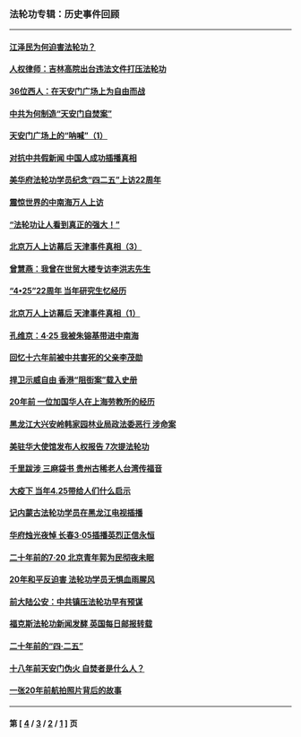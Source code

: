 ### 法轮功专辑：历史事件回顾
---
#### [江泽民为何迫害法轮功？](../../pages/nf5793/n13876324.md?01270430) 
#### [人权律师：吉林高院出台违法文件打压法轮功](../../pages/nf5793/n13825665.md?01270430) 
#### [36位西人：在天安门广场上为自由而战](../../pages/nf5793/n13390029.md?01270430) 
#### [中共为何制造“天安门自焚案”](../../pages/nf5793/n13183270.md?01270430) 
#### [天安门广场上的“呐喊”（1）](../../pages/nf5793/n13105277.md?01270430) 
#### [对抗中共假新闻 中国人成功插播真相](../../pages/nf5793/n12910618.md?01270430) 
#### [美华府法轮功学员纪念“四二五”上访22周年](../../pages/nf5793/n12904445.md?01270430) 
#### [震惊世界的中南海万人上访](../../pages/nf5793/n12903976.md?01270430) 
#### [“法轮功让人看到真正的强大！”](../../pages/nf5793/n12903195.md?01270430) 
#### [北京万人上访幕后 天津事件真相（3）](../../pages/nf5793/n12902807.md?01270430) 
#### [曾慧燕：我曾在世贸大楼专访李洪志先生](../../pages/nf5793/n12898729.md?01270430) 
#### [“4•25”22周年 当年研究生忆经历](../../pages/nf5793/n12894152.md?01270430) 
#### [北京万人上访幕后 天津事件真相（1）](../../pages/nf5793/n12885174.md?01270430) 
#### [孔维京：4·25 我被朱镕基带进中南海](../../pages/nf5793/n12864987.md?01270430) 
#### [回忆十六年前被中共害死的父亲李茂勋](../../pages/nf5793/n12880270.md?01270430) 
#### [捍卫示威自由 香港“阻街案”载入史册](../../pages/nf5793/n12811245.md?01270430) 
#### [20年前 一位加国华人在上海劳教所的经历](../../pages/nf5793/n12707932.md?01270430) 
#### [黑龙江大兴安岭韩家园林业局政法委恶行 涉命案](../../pages/nf5793/n12622815.md?01270430) 
#### [美驻华大使馆发布人权报告 7次提法轮功](../../pages/nf5793/n12520541.md?01270430) 
#### [千里跋涉 三麻袋书 贵州古稀老人台湾传福音](../../pages/nf5793/n12198750.md?01270430) 
#### [大疫下 当年4.25带给人们什么启示](../../pages/nf5793/n12058565.md?01270430) 
#### [记内蒙古法轮功学员在黑龙江电视插播](../../pages/nf5793/n11699194.md?01270430) 
#### [华府烛光夜悼 长春3·05插播英烈正信永恒](../../pages/nf5793/n11397432.md?01270430) 
#### [二十年前的7·20 北京青年郭为民彻夜未眠](../../pages/nf5793/n11354195.md?01270430) 
#### [20年和平反迫害 法轮功学员无惧血雨腥风](../../pages/nf5793/n11348279.md?01270430) 
#### [前大陆公安：中共镇压法轮功早有预谋](../../pages/nf5793/n11352168.md?01270430) 
#### [福克斯法轮功新闻发酵  英国每日邮报转载](../../pages/nf5793/n11285952.md?01270430) 
#### [二十年前的“四·二五”](../../pages/nf5793/n11207639.md?01270430) 
#### [十八年前天安门伪火 自焚者是什么人？](../../pages/nf5793/n10996556.md?01270430) 
#### [一张20年前航拍照片背后的故事](../../pages/nf5793/n10693797.md?01270430) 

---
#### 第 [ [4](./4.md?01270430) / [3](./3.md?01270430) / [2](./2.md?01270430) / [1](./1.md?01270430) ] 页
